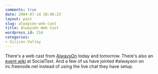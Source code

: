```yaml
---
comments: true
date: 2004-07-14 10:40:23
layout: post
slug: alwayson-web-cast
title: AlwaysOn Web Cast
wordpress_id: 314
categories:
- Silicon Valley
---
```


There's a web cast from [AlwaysOn](http://www.alwayson-network.com/events/index.php) today and tomorrow. There's also an [event wiki](http://www.socialtext.net/m2m/index.cgi) at SocialText. And a few of us have jointed #alwayson on irc.freenode.net instead of using the live chat they have setup.
